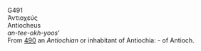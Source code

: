 <body>
  <p>G491<br>  Ἀντιοχεύς  <br> Antiocheus  <br><i>an-tee-okh-yoos‘ </i><br>From <a href="g0490.htm">490</a>  an <i>Antiochian</i> or inhabitant of Antiochia: - of Antioch.<br></p>
 </body>
